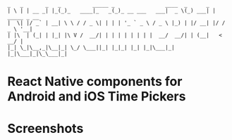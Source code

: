          
    _   _       _   _          _____ _                ____  _      _             
    | \ | | __ _| |_(_)_   ____|_   _(_)_ __ ___   ___|  _ \(_) ___| | _____ _ __ 
    |  \| |/ _` | __| \ \ / / _ \| | | | '_ ` _ \ / _ \ |_) | |/ __| |/ / _ \ '__|
    | |\  | (_| | |_| |\ V /  __/| | | | | | | | |  __/  __/| | (__|   <  __/ |   
    |_| \_|\__,_|\__|_| \_/ \___||_| |_|_| |_| |_|\___|_|   |_|\___|_|\_\___|_|   
                                                                                
# React Native components for Android and iOS Time Pickers

# Screenshots


